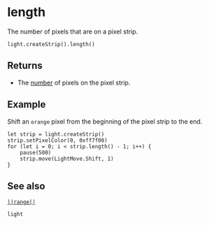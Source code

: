 # length

The number of pixels that are on a pixel strip.

```sig
light.createStrip().length()
```

## Returns

* The [number](/types/number) of pixels on the pixel strip.

## Example

Shift an `orange` pixel from the beginning of the pixel strip to the end.

```blocks
let strip = light.createStrip()
strip.setPixelColor(0, 0xff7f00)
for (let i = 0; i < strip.length() - 1; i++) {
    pause(500)
    strip.move(LightMove.Shift, 1)
}
```
## See also

[``||range||``](/reference/light/neopixelstrip/range)

```package
light
```


